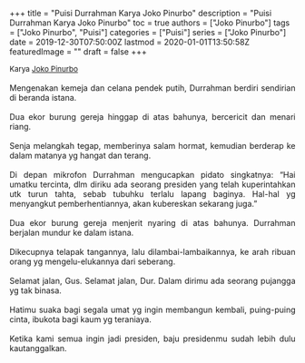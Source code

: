 +++
title = "Puisi Durrahman Karya Joko Pinurbo"
description = "Puisi Durrahman Karya Joko Pinurbo"
toc = true
authors = ["Joko Pinurbo"]
tags = ["Joko Pinurbo", "Puisi"]
categories = ["Puisi"]
series = ["Joko Pinurbo"]
date = 2019-12-30T07:50:00Z
lastmod = 2020-01-01T13:50:58Z
featuredImage = ""
draft = false
+++

<div style="text-align: justify;">
<div style="font-size: small;">Karya <a href="/authors/joko-pinurbo/" target="_blank">Joko Pinurbo</a></div><br />
Mengenakan kemeja dan celana pendek putih, Durrahman berdiri sendirian di beranda istana.<br /><br />Dua ekor burung gereja hinggap di atas bahunya, bercericit dan menari riang.<br /><br />Senja melangkah tegap, memberinya salam hormat, kemudian berderap ke dalam matanya yg hangat dan terang.<br /><br />Di depan mikrofon Durrahman mengucapkan pidato singkatnya: “Hai umatku tercinta, dlm diriku ada seorang presiden yang telah kuperintahkan utk turun tahta, sebab tubuhku terlalu lapang baginya. Hal-hal yg menyangkut pemberhentiannya, akan kubereskan sekarang juga.”<br /><br />Dua ekor burung gereja menjerit nyaring di atas bahunya. Durrahman berjalan mundur ke dalam istana.<br /><br />Dikecupnya telapak tangannya, lalu dilambai-lambaikannya, ke arah ribuan orang yg mengelu-elukannya dari seberang.<br /><br />Selamat jalan, Gus. Selamat jalan, Dur. Dalam dirimu ada seorang pujangga yg tak binasa.<br /><br />Hatimu suaka bagi segala umat yg ingin membangun kembali, puing-puing cinta, ibukota bagi kaum yg teraniaya.<br /><br />Ketika kami semua ingin jadi presiden, baju presidenmu sudah lebih dulu kautanggalkan.</div>
